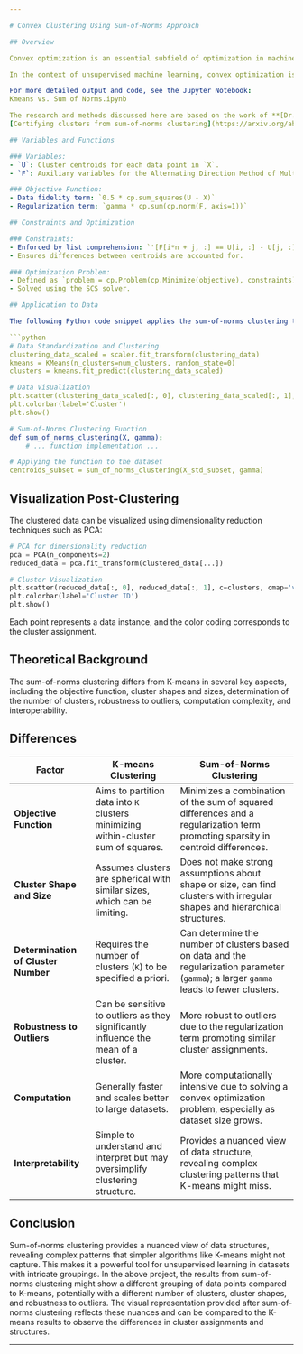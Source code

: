 ```yaml
---

# Convex Clustering Using Sum-of-Norms Approach

## Overview

Convex optimization is an essential subfield of optimization in machine learning, particularly for unsupervised learning tasks such as clustering. It involves the process where the objective function is convex, which simplifies the optimization process by ensuring that every local minimum is also a global minimum. This characteristic makes convex optimization problems generally more straightforward to solve than non-convex optimization problems.

In the context of unsupervised machine learning, convex optimization is leveraged to find the best grouping of data points by minimizing a cost function. Clustering algorithms, including k-means and sum-of-norms clustering, utilize convex optimization to efficiently discover clusters within a dataset. Unlike supervised learning, where models are trained with labelled data, unsupervised learning algorithms like clustering infer the natural structure present within a dataset without prior knowledge of labels.

For more detailed output and code, see the Jupyter Notebook:  
Kmeans vs. Sum of Norms.ipynb

The research and methods discussed here are based on the work of **[Dr. Stephen Vavasis]**(https://uwaterloo.ca/combinatorics-and-optimization/contacts/stephen-vavasis). For further reading, please refer to his research paper:  
[Certifying clusters from sum-of-norms clustering](https://arxiv.org/abs/2006.11355)

## Variables and Functions

### Variables:
- `U`: Cluster centroids for each data point in `X`.
- `F`: Auxiliary variables for the Alternating Direction Method of Multipliers (ADMM) algorithm to ensure the equality constraints.

### Objective Function:
- Data fidelity term: `0.5 * cp.sum_squares(U - X)`
- Regularization term: `gamma * cp.sum(cp.norm(F, axis=1))`

## Constraints and Optimization

### Constraints:
- Enforced by list comprehension: `'[F[i*n + j, :] == U[i, :] - U[j, :] for i in range(n) for j in range(n)]'`
- Ensures differences between centroids are accounted for.

### Optimization Problem:
- Defined as `problem = cp.Problem(cp.Minimize(objective), constraints)`
- Solved using the SCS solver.

## Application to Data

The following Python code snippet applies the sum-of-norms clustering to a smoking dataset:

```python
# Data Standardization and Clustering
clustering_data_scaled = scaler.fit_transform(clustering_data)
kmeans = KMeans(n_clusters=num_clusters, random_state=0)
clusters = kmeans.fit_predict(clustering_data_scaled)

# Data Visualization
plt.scatter(clustering_data_scaled[:, 0], clustering_data_scaled[:, 1], c=clusters, cmap='viridis')
plt.colorbar(label='Cluster')
plt.show()

# Sum-of-Norms Clustering Function
def sum_of_norms_clustering(X, gamma):
    # ... function implementation ...

# Applying the function to the dataset
centroids_subset = sum_of_norms_clustering(X_std_subset, gamma)
```

## Visualization Post-Clustering

The clustered data can be visualized using dimensionality reduction techniques such as PCA:

```python
# PCA for dimensionality reduction
pca = PCA(n_components=2)
reduced_data = pca.fit_transform(clustered_data[...])

# Cluster Visualization
plt.scatter(reduced_data[:, 0], reduced_data[:, 1], c=clusters, cmap='viridis')
plt.colorbar(label='Cluster ID')
plt.show()
```

Each point represents a data instance, and the color coding corresponds to the cluster assignment.

## Theoretical Background

The sum-of-norms clustering differs from K-means in several key aspects, including the objective function, cluster shapes and sizes, determination of the number of clusters, robustness to outliers, computation complexity, and interoperability.

## Differences
| Factor | K-means Clustering | Sum-of-Norms Clustering |
|--------|--------------------|-------------------------|
| **Objective Function** | Aims to partition data into `K` clusters minimizing within-cluster sum of squares. | Minimizes a combination of the sum of squared differences and a regularization term promoting sparsity in centroid differences. |
| **Cluster Shape and Size** | Assumes clusters are spherical with similar sizes, which can be limiting. | Does not make strong assumptions about shape or size, can find clusters with irregular shapes and hierarchical structures. |
| **Determination of Cluster Number** | Requires the number of clusters (`K`) to be specified a priori. | Can determine the number of clusters based on data and the regularization parameter (`gamma`); a larger `gamma` leads to fewer clusters. |
| **Robustness to Outliers** | Can be sensitive to outliers as they significantly influence the mean of a cluster. | More robust to outliers due to the regularization term promoting similar cluster assignments. |
| **Computation** | Generally faster and scales better to large datasets. | More computationally intensive due to solving a convex optimization problem, especially as dataset size grows. |
| **Interpretability** | Simple to understand and interpret but may oversimplify clustering structure. | Provides a nuanced view of data structure, revealing complex clustering patterns that K-means might miss. |

## Conclusion
Sum-of-norms clustering provides a nuanced view of data structures, revealing complex patterns that simpler algorithms like K-means might not capture. This makes it a powerful tool for unsupervised learning in datasets with intricate groupings. In the above project, the results from sum-of-norms clustering might show a different grouping of data points compared to K-means, potentially with a different number of clusters, cluster shapes, and robustness to outliers. The visual representation provided after sum-of-norms clustering reflects these nuances and can be compared to the K-means results to observe the differences in cluster assignments and structures.


---
```


